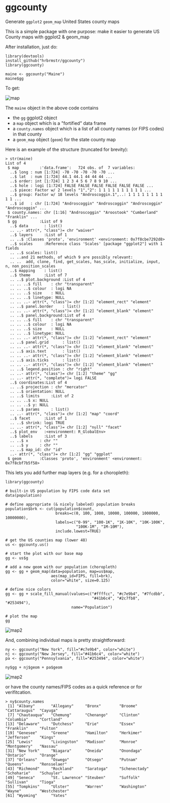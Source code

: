ggcounty
========

Generate `ggplot2` `geom_map` United States county maps

This is a simple package with one purpose: make it easier to generate US County maps with ggplot2 & geom_map

After installation, just do:

    library(devtools)
    install_github("hrbrmstr/ggcounty")
    library(ggcounty)

    maine <- ggcounty("Maine")
    maine$gg
    
To get:

![map](https://rawgit.com/hrbrmstr/ggcounty/master/maine.svg)

The `maine` object in the above code contains

- the `gg` ggplot2 object
- a `map` object which is a "fortified" data frame
- a `county.names` object which is a list of all county names (or FIPS codes) in that county
- a `geom_map` object (`geom`) for the state county map

Here is an example of the structure (truncated for brevity):

    > str(maine)
    List of 4
     $ map         :'data.frame':	724 obs. of  7 variables:
      ..$ long : num [1:724] -70 -70 -70 -70 -70 ...
      ..$ lat  : num [1:724] 44.1 44.1 44 44 44 ...
      ..$ order: int [1:724] 1 2 3 4 5 6 7 8 9 10 ...
      ..$ hole : logi [1:724] FALSE FALSE FALSE FALSE FALSE FALSE ...
      ..$ piece: Factor w/ 2 levels "1","2": 1 1 1 1 1 1 1 1 1 1 ...
      ..$ group: Factor w/ 18 levels "Androscoggin.1",..: 1 1 1 1 1 1 1 1 1 1 ...
      ..$ id   : chr [1:724] "Androscoggin" "Androscoggin" "Androscoggin" "Androscoggin" ...
     $ county.names: chr [1:16] "Androscoggin" "Aroostook" "Cumberland" "Franklin" ...
     $ gg          :List of 9
      ..$ data       : list()
      .. ..- attr(*, "class")= chr "waiver"
      ..$ layers     :List of 1
      .. ..$ :Classes 'proto', 'environment' <environment: 0x7f8cbe7292d8> 
      ..$ scales     :Reference class 'Scales' [package "ggplot2"] with 1 fields
      .. ..$ scales: list()
      .. ..and 21 methods, of which 9 are possibly relevant:
      .. ..  add, clone, find, get_scales, has_scale, initialize, input, n, non_position_scales
      ..$ mapping    : list()
      ..$ theme      :List of 7
      .. ..$ plot.background :List of 4
      .. .. ..$ fill    : chr "transparent"
      .. .. ..$ colour  : logi NA
      .. .. ..$ size    : NULL
      .. .. ..$ linetype: NULL
      .. .. ..- attr(*, "class")= chr [1:2] "element_rect" "element"
      .. ..$ panel.border    : list()
      .. .. ..- attr(*, "class")= chr [1:2] "element_blank" "element"
      .. ..$ panel.background:List of 4
      .. .. ..$ fill    : chr "transparent"
      .. .. ..$ colour  : logi NA
      .. .. ..$ size    : NULL
      .. .. ..$ linetype: NULL
      .. .. ..- attr(*, "class")= chr [1:2] "element_rect" "element"
      .. ..$ panel.grid      : list()
      .. .. ..- attr(*, "class")= chr [1:2] "element_blank" "element"
      .. ..$ axis.text       : list()
      .. .. ..- attr(*, "class")= chr [1:2] "element_blank" "element"
      .. ..$ axis.ticks      : list()
      .. .. ..- attr(*, "class")= chr [1:2] "element_blank" "element"
      .. ..$ legend.position : chr "right"
      .. ..- attr(*, "class")= chr [1:2] "theme" "gg"
      .. ..- attr(*, "complete")= logi FALSE
      ..$ coordinates:List of 4
      .. ..$ projection : chr "mercator"
      .. ..$ orientation: NULL
      .. ..$ limits     :List of 2
      .. .. ..$ x: NULL
      .. .. ..$ y: NULL
      .. ..$ params     : list()
      .. ..- attr(*, "class")= chr [1:2] "map" "coord"
      ..$ facet      :List of 1
      .. ..$ shrink: logi TRUE
      .. ..- attr(*, "class")= chr [1:2] "null" "facet"
      ..$ plot_env   :<environment: R_GlobalEnv> 
      ..$ labels     :List of 3
      .. ..$ x     : chr ""
      .. ..$ y     : chr ""
      .. ..$ map_id: chr "id"
      ..- attr(*, "class")= chr [1:2] "gg" "ggplot"
     $ geom        :Classes 'proto', 'environment' <environment: 0x7f8cbf7b5f58> 
     
This lets you add further map layers (e.g. for a choropleth):

    library(ggcounty)
    
    # built-in US population by FIPS code data set
    data(population)
    
    # define appropriate (& nicely labeled) population breaks
    population$brk <- cut(population$count, 
                          breaks=c(0, 100, 1000, 10000, 100000, 1000000, 10000000), 
                          labels=c("0-99", "100-1K", "1K-10K", "10K-100K", 
                                   "100K-1M", "1M-10M"),
                          include.lowest=TRUE)
    
    # get the US counties map (lower 48)
    us <- ggcounty.us()
    
    # start the plot with our base map
    gg <- us$g
    
    # add a new geom with our population (choropleth)
    gg <- gg + geom_map(data=population, map=us$map,
                        aes(map_id=FIPS, fill=brk), 
                        color="white", size=0.125)
    
    # define nice colors
    gg <- gg + scale_fill_manual(values=c("#ffffcc", "#c7e9b4", "#7fcdbb", 
                                          "#41b6c4", "#2c7fb8", "#253494"), 
                                 name="Population")
    
    # plot the map
    gg

![map2](https://rawgit.com/hrbrmstr/ggcounty/master/mainechoro.png)

And, combining individual maps is pretty straightforward:

    ny <- ggcounty("New York", fill="#c7e9b4", color="white")
    nj <- ggcounty("New Jersey", fill="#41b6c4", color="white")
    pa <- ggcounty("Pennsylvania", fill="#253494", color="white")

    ny$gg + nj$geom + pa$geom 
    

![map2](https://rawgit.com/hrbrmstr/ggcounty/master/tristate.png)

or have the county names/FIPS codes as a quick reference or for verifitcation.

    > ny$county.names
     [1] "Albany"       "Allegany"     "Bronx"        "Broome"       "Cattaraugus"  "Cayuga"      
     [7] "Chautauqua"   "Chemung"      "Chenango"     "Clinton"      "Columbia"     "Cortland"    
    [13] "Delaware"     "Dutchess"     "Erie"         "Essex"        "Franklin"     "Fulton"      
    [19] "Genesee"      "Greene"       "Hamilton"     "Herkimer"     "Jefferson"    "Kings"       
    [25] "Lewis"        "Livingston"   "Madison"      "Monroe"       "Montgomery"   "Nassau"      
    [31] "New York"     "Niagara"      "Oneida"       "Onondaga"     "Ontario"      "Orange"      
    [37] "Orleans"      "Oswego"       "Otsego"       "Putnam"       "Queens"       "Rensselaer"  
    [43] "Richmond"     "Rockland"     "Saratoga"     "Schenectady"  "Schoharie"    "Schuyler"    
    [49] "Seneca"       "St. Lawrence" "Steuben"      "Suffolk"      "Sullivan"     "Tioga"       
    [55] "Tompkins"     "Ulster"       "Warren"       "Washington"   "Wayne"        "Westchester" 
    [61] "Wyoming"      "Yates"  
